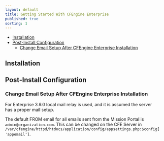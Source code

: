 ```yaml
---
layout: default
title: Getting Started With CFEngine Enterprise
published: true
sorting: 1
---
```


* [Installation](#installation)
* [Post-Install Configuration](#post-install-configuration)
	* [Change Email Setup After CFEngine Enterprise Installation](#change-email-setup-after-cfengine-enterprise-installation)

## Installation ##

## Post-Install Configuration ##

### Change Email Setup After CFEngine Enterprise Installation ###

For Enterprise 3.6.0 local mail relay is used, and it is assumed the server has a proper mail setup.

The default FROM email for all emails sent from the Mission Portal is ```admin@organization.com```. This can be changed on the CFE Server in ```/var/cfengine/httpd/htdocs/application/config/appsettings.php:$config['appemail']```.
